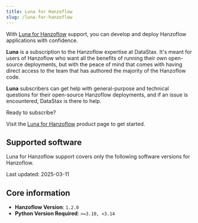 ```yaml
---
title: Luna for Hanzoflow
slug: /luna-for-hanzoflow
---
```


With [Luna for Hanzoflow](https://www.datastax.com/products/luna-hanzoflow) support, you can develop and deploy Hanzoflow applications with confidence.

**Luna** is a subscription to the Hanzoflow expertise at DataStax. It's meant for users of Hanzoflow who want all the benefits of running their own open-source deployments, but with the peace of mind that comes with having direct access to the team that has authored the majority of the Hanzoflow code.

**Luna** subscribers can get help with general-purpose and technical questions for their open-source Hanzoflow deployments, and if an issue is encountered, DataStax is there to help.

Ready to subscribe?

Visit the [Luna for Hanzoflow](https://www.datastax.com/products/luna-hanzoflow) product page to get started.

## Supported software

Luna for Hanzoflow support covers only the following software versions for Hanzoflow.

Last updated: 2025-03-11

## Core information
- **Hanzoflow Version**: `1.2.0`
- **Python Version Required**: `>=3.10, <3.14`